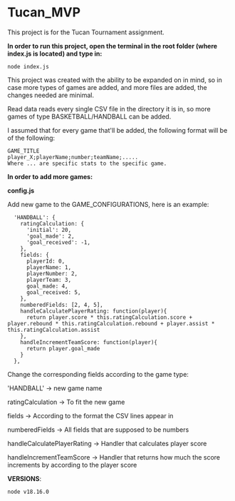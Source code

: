 # Tucan_MVP

This project is for the Tucan Tournament assignment.

**In order to run this project, open the terminal in the root folder (where index.js is located) and type in:**

```node index.js```

This project was created with the ability to be expanded on in mind, so in case more types of games are added, and more files are added, the changes needed are minimal.

Read data reads every single CSV file in the directory it is in, so more games of type BASKETBALL/HANDBALL can be added.

I assumed that for every game that'll be added, the following format will be of the following:

```
GAME_TITLE
player_X;playerName;number;teamName;.....
Where ... are specific stats to the specific game.
```

**In order to add more games:**

**config.js**

Add new game to the GAME_CONFIGURATIONS, here is an example:

```
  'HANDBALL': {
    ratingCalculation: {
      'initial': 20,
      'goal_made': 2,
      'goal_received': -1,
    },
    fields: {
      playerId: 0,
      playerName: 1,
      playerNumber: 2,
      playerTeam: 3,
      goal_made: 4,
      goal_received: 5,
    },
    numberedFields: [2, 4, 5],
    handleCalculatePlayerRating: function(player){
      return player.score * this.ratingCalculation.score + player.rebound * this.ratingCalculation.rebound + player.assist * this.ratingCalculation.assist
    },
    handleIncrementTeamScore: function(player){
      return player.goal_made
    }
  },
```

Change the corresponding fields according to the game type:

'HANDBALL' -> new game name

ratingCalculation -> To fit the new game

fields -> According to the format the CSV lines appear in

numberedFields -> All fields that are supposed to be numbers

handleCalculatePlayerRating -> Handler that calculates player score

handleIncrementTeamScore -> Handler that returns how much the score increments by according to the player score


**VERSIONS**:

```node v18.16.0```
